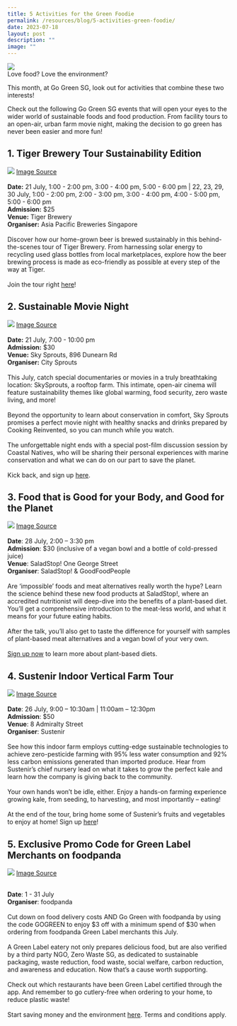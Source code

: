 ```yaml
---
title: 5 Activities for the Green Foodie
permalink: /resources/blog/5-activities-green-foodie/
date: 2023-07-18
layout: post
description: ""
image: ""
---
```

![](/images/Blog/blog4banner.png)
<br>
Love food? Love the environment?&nbsp;

This month, at Go Green SG, look out for activities that combine these two interests!&nbsp;&nbsp;&nbsp;

Check out the following Go Green SG events that will open your eyes to the wider world of sustainable foods and food production. From facility tours to an open-air, urban farm movie night, making the decision to go green has never been easier and more fun!

## 1. **Tiger Brewery Tour Sustainability Edition**<br>
![](/images/Blog/blog4-1.jpeg)
<a target="_blank" href="https://www.gogreen.gov.sg/images/Tours/tigerbrewery.jpg">Image Source</a><br><br>
**Date:** 21 July, 1:00 - 2:00 pm, 3:00 - 4:00 pm, 5:00 - 6:00 pm | 22, 23, 29, 30 July, 1:00 - 2:00 pm, 2:00 - 3:00 pm, 3:00 - 4:00 pm, 4:00 - 5:00 pm, 5:00 - 6:00 pm  <br>
**Admission:** $25<br>
**Venue:** Tiger Brewery<br>
**Organiser:** Asia Pacific Breweries Singapore
<br><br>
Discover how our home-grown beer is brewed sustainably in this behind-the-scenes tour of Tiger Brewery. From harnessing solar energy to recycling used glass bottles from local marketplaces, explore how the beer brewing process is made as eco-friendly as possible at every step of the way at Tiger.
<br><br>
Join the tour right [here](https://www.gogreen.gov.sg/tiger-brewery-tour-sustainability-edition/)!

## 2. **Sustainable Movie Night**<br>
![](/images/Blog/blog4-2.png)
<a target="_blank" href="https://www.gogreen.gov.sg/images/Events/cs_moviefinal.png">Image Source</a><br><br>
**Date:** 21 July, 7:00 - 10:00 pm<br>
**Admission:** $30<br>
**Venue:** Sky Sprouts, 896 Dunearn Rd<br>
**Organiser:** City Sprouts
<br><br>
This July, catch special documentaries or movies in a truly breathtaking location: SkySprouts, a rooftop farm. This intimate, open-air cinema will feature sustainability themes like global warming, food security, zero waste living, and more!
<br><br>
Beyond the opportunity to learn about conservation in comfort, Sky Sprouts promises a perfect movie night with healthy snacks and drinks prepared by Cooking Reinvented, so you can munch while you watch.
<br><br>
The unforgettable night ends with a special post-film discussion session by Coastal Natives, who will be sharing their personal experiences with marine conservation and what we can do on our part to save the planet.
<br><br>
Kick back, and sign up [here](https://www.gogreen.gov.sg/sustainable-movie-night/).

## 3. **Food that is Good for your Body, and Good for the Planet**<br>
![](/images/Blog/blog4-3.png)
<a target="_blank" href="https://www.gogreen.gov.sg/images/Workshop%20&amp;%20Talks/saladstop%20talk.png">Image Source</a><br><br>
**Date**: 28 July, 2:00 – 3:30 pm<br>
**Admission**: $30 (inclusive of a vegan bowl and a bottle of cold-pressed juice)<br>
**Venue**: SaladStop! One George Street<br>
**Organiser**: SaladStop! &amp; GoodFoodPeople
<br><br>
Are ‘impossible’ foods and meat alternatives really worth the hype? Learn the science behind these new food products at SaladStop!, where an accredited nutritionist will deep-dive into the benefits of a plant-based diet. You’ll get a comprehensive introduction to the meat-less world, and what it means for your future eating habits.
<br><br>
After the talk, you’ll also get to taste the difference for yourself with samples of plant-based meat alternatives and a vegan bowl of your very own.
<br><br>
[Sign up now](https://www.gogreen.gov.sg/food-body-plant-talk/) to learn more about plant-based diets.

## 4. **Sustenir Indoor Vertical Farm Tour**<br>
![](/images/Blog/blog4-4.jpeg)
<a target="_blank" href="https://www.gogreen.gov.sg/images/Tours/sustenir.jpg">Image Source</a><br><br>
**Date**: 26 July, 9:00 – 10:30am | 11:00am – 12:30pm<br>
**Admission**: $50<br>
**Venue**: 8 Admiralty Street<br>
**Organiser**: Sustenir
<br><br>
See how this indoor farm employs cutting-edge sustainable technologies to achieve zero-pesticide farming with 95% less water consumption and 92% less carbon emissions generated than imported produce. Hear from Sustenir’s chief nursery lead on what it takes to grow the perfect kale and learn how the company is giving back to the community.
<br><br>
Your own hands won’t be idle, either. Enjoy a hands-on farming experience growing kale, from seeding, to harvesting, and most importantly – eating!
<br><br>
At the end of the tour, bring home some of Sustenir’s fruits and vegetables to enjoy at home! Sign up [here](https://www.gogreen.gov.sg/sustenir-indoor-farm-tour/)!

## 5. **Exclusive Promo Code for Green Label Merchants on foodpanda**<br>
![](/images/Blog/blog4-5.png)
<a target="_blank" href="https://www.gogreen.gov.sg/images/Challenges%20&amp;%20Deals/foodpanda%20image%2016-9.png">Image Source</a><br><br>

**Date**: 1 - 31 July<br>
**Organiser**: foodpanda
<br><br>
Cut down on food delivery costs AND Go Green with foodpanda by using the code GOGREEN to enjoy $3 off with a minimum spend of $30 when ordering from foodpanda Green Label merchants this July.
<br><br>
A Green Label eatery not only prepares delicious food, but are also verified by a third party NGO, Zero Waste SG, as dedicated to sustainable packaging, waste reduction, food waste, social welfare, carbon reduction, and awareness and education. Now that’s a cause worth supporting.
<br><br>
Check out which restaurants have been Green Label certified through the app. And remember to go cutlery-free when ordering to your home, to reduce plastic waste!
<br><br>
Start saving money and the environment [here](https://www.gogreen.gov.sg/exclusive-promo-code-for-green-label-merchants-on-foodpanda/). Terms and conditions apply.